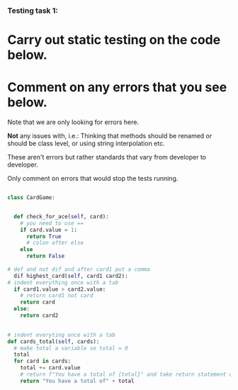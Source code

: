 ### Testing task 1:

# Carry out static testing on the code below.
# Comment on any errors that you see below.

Note that we are only looking for errors here.

**Not** any issues with, i.e.: 
Thinking that methods should be renamed or should be class level, or using string interpolation etc. 

These aren't errors but rather standards that vary from developer to developer. 

Only comment on errors that would stop the tests running.

```python

class CardGame:


  def check_for_ace(self, card):
    # you need to use ==
    if card.value = 1:
      return True
      # colon after else
    else
      return False
   
# def and not dif and after card1 put a comma
  dif highest_card(self, card1 card2):
# indent everything once with a tab
  if card1.value > card2.value:
    # return card1 not card
    return card
  else:
    return card2
  

# indent everyting once with a tab
def cards_total(self, cards):
  # make total a variable so total = 0
  total
  for card in cards:
    total += card.value
    # return f"You have a total of {total}" and take return statement out of for loop
    return "You have a total of" + total
  
```
